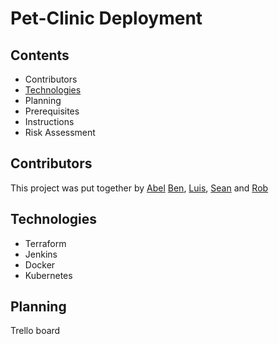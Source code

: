# Pet-Clinic Deployment

<Intro piece>

## Contents
- Contributors
- [Technologies](##Technologies)
- Planning
- Prerequisites
- Instructions
- Risk Assessment



## Contributors
This project was put together by [Abel](https://github.com/MrLucien-Johnson) [Ben](https://github.com/BFDarian), [Luis](https://github.com/LSoares1), [Sean](https://github.com/Arcticleech) and [Rob](https://github.com/mauvesky1)

## Technologies
 
 - Terraform
 - Jenkins
 - Docker
 - Kubernetes

 ## Planning
 Trello board